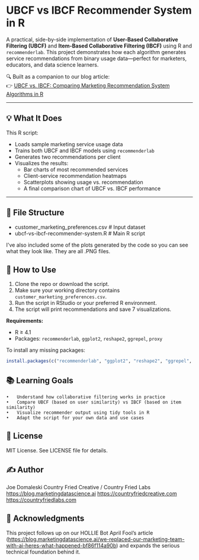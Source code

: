 # UBCF vs IBCF Recommender System in R

A practical, side-by-side implementation of **User-Based Collaborative Filtering (UBCF)** and **Item-Based Collaborative Filtering (IBCF)** using R and `recommenderlab`. This project demonstrates how each algorithm generates service recommendations from binary usage data—perfect for marketers, educators, and data science learners.

🔍 Built as a companion to our blog article:  
👉 [UBCF vs. IBCF: Comparing Marketing Recommendation System Algorithms in R](https://blog.marketingdatascience.ai/ubcf-vs-ibcf-comparing-marketing-recommendation-system-algorithms-in-r-38ff36bf05d3)

---

## 💡 What It Does

This R script:
- Loads sample marketing service usage data
- Trains both UBCF and IBCF models using `recommenderlab`
- Generates two recommendations per client
- Visualizes the results:
  - Bar charts of most recommended services
  - Client-service recommendation heatmaps
  - Scatterplots showing usage vs. recommendation
  - A final comparison chart of UBCF vs. IBCF performance

---

## 📁 File Structure
- customer_marketing_preferences.csv   # Input dataset
- ubcf-vs-ibcf-recommender-system.R    # Main R script
  
I've also included some of the plots generated by the code so you can see what they look like. They are all .PNG files.

## 🧪 How to Use

1. Clone the repo or download the script.
2. Make sure your working directory contains `customer_marketing_preferences.csv`.
3. Run the script in RStudio or your preferred R environment.
4. The script will print recommendations and save 7 visualizations.

**Requirements:**
- R ≥ 4.1
- Packages: `recommenderlab`, `ggplot2`, `reshape2`, `ggrepel`, `proxy`

To install any missing packages:
```r
install.packages(c("recommenderlab", "ggplot2", "reshape2", "ggrepel", "proxy"))
```
## 📚 Learning Goals
	•	Understand how collaborative filtering works in practice
	•	Compare UBCF (based on user similarity) vs IBCF (based on item similarity)
	•	Visualize recommender output using tidy tools in R
	•	Adapt the script for your own data and use cases
 
## 📄 License

MIT License. See LICENSE file for details.

## ✍️ Author

Joe Domaleski
Country Fried Creative / Country Fried Labs
https://blog.marketingdatascience.ai
https://countryfriedcreative.com
https://countryfriedlabs.com

## 🙌 Acknowledgments

This project follows up on our HOLLIE Bot April Fool’s article (https://blog.marketingdatascience.ai/we-replaced-our-marketing-team-with-ai-heres-what-happened-bf86f114a90b) and expands the serious technical foundation behind it.

